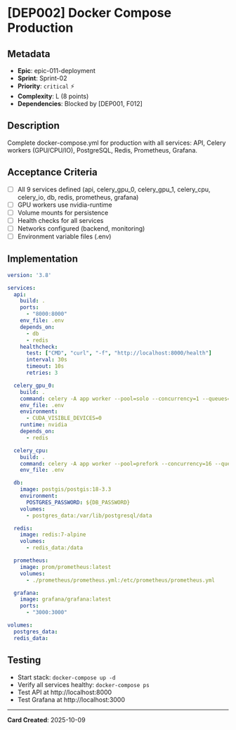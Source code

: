 # [DEP002] Docker Compose Production

## Metadata

- **Epic**: epic-011-deployment
- **Sprint**: Sprint-02
- **Priority**: `critical` ⚡
- **Complexity**: L (8 points)
- **Dependencies**: Blocked by [DEP001, F012]

## Description

Complete docker-compose.yml for production with all services: API, Celery workers (GPU/CPU/IO),
PostgreSQL, Redis, Prometheus, Grafana.

## Acceptance Criteria

- [ ] All 9 services defined (api, celery_gpu_0, celery_gpu_1, celery_cpu, celery_io, db, redis,
  prometheus, grafana)
- [ ] GPU workers use nvidia-runtime
- [ ] Volume mounts for persistence
- [ ] Health checks for all services
- [ ] Networks configured (backend, monitoring)
- [ ] Environment variable files (.env)

## Implementation

```yaml
version: '3.8'

services:
  api:
    build: .
    ports:
      - "8000:8000"
    env_file: .env
    depends_on:
      - db
      - redis
    healthcheck:
      test: ["CMD", "curl", "-f", "http://localhost:8000/health"]
      interval: 30s
      timeout: 10s
      retries: 3

  celery_gpu_0:
    build: .
    command: celery -A app worker --pool=solo --concurrency=1 --queues=gpu_queue_0
    env_file: .env
    environment:
      - CUDA_VISIBLE_DEVICES=0
    runtime: nvidia
    depends_on:
      - redis

  celery_cpu:
    build: .
    command: celery -A app worker --pool=prefork --concurrency=16 --queues=cpu_queue
    env_file: .env

  db:
    image: postgis/postgis:18-3.3
    environment:
      POSTGRES_PASSWORD: ${DB_PASSWORD}
    volumes:
      - postgres_data:/var/lib/postgresql/data

  redis:
    image: redis:7-alpine
    volumes:
      - redis_data:/data

  prometheus:
    image: prom/prometheus:latest
    volumes:
      - ./prometheus/prometheus.yml:/etc/prometheus/prometheus.yml

  grafana:
    image: grafana/grafana:latest
    ports:
      - "3000:3000"

volumes:
  postgres_data:
  redis_data:
```

## Testing

- Start stack: `docker-compose up -d`
- Verify all services healthy: `docker-compose ps`
- Test API at http://localhost:8000
- Test Grafana at http://localhost:3000

---
**Card Created**: 2025-10-09
